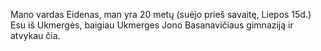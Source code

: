 Mano vardas Eidenas, man yra 20 metų (suėjo prieš savaitę, Liepos 15d.) Esu iš Ukmergės, baigiau Ukmerges Jono Basanavičiaus gimnaziją ir atvykau čia.
